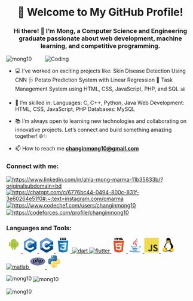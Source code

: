 <h1 align="center">🚀 Welcome to My GitHub Profile!</h1>
<h3 align="center">Hi there! 👋 I’m Mong, a Computer Science and Engineering graduate passionate about web development, machine learning, and competitive programming.</h3>
<img align="right" alt="Coding" width="400" src=https://cdn.dribbble.com/users/1162077/screenshots/3848914/programmer.gif>

<p align="left"> <img src="https://komarev.com/ghpvc/?username=mong10&label=Profile%20views&color=0e75b6&style=flat" alt="mong10" /> </p>

- 💻 I’ve worked on exciting projects like:
  Skin Disease Detection Using CNN 🩺
  Potato Prediction System with Linear Regression 🥔
  Task Management System using HTML, CSS, JavaScript, PHP, and SQL 📊
  
- 🌟 I’m skilled in:
   Languages: C, C++, Python, Java
   Web Development: HTML, CSS, JavaScript, PHP
   Databases: MySQL
  
- 📚 I’m always open to learning new technologies and collaborating on innovative projects.
      Let’s connect and build something amazing together! 🌐✨
  
- 📫 How to reach me **changinmong10@gmail.com**

<h3 align="left">Connect with me:</h3>
<p align="left">
<a href="https://linkedin.com/in/https://www.linkedin.com/in/ahla-mong-marma-11b35633b/?originalsubdomain=bd" target="blank"><img align="center" src="https://raw.githubusercontent.com/rahuldkjain/github-profile-readme-generator/master/src/images/icons/Social/linked-in-alt.svg" alt="https://www.linkedin.com/in/ahla-mong-marma-11b35633b/?originalsubdomain=bd" height="30" width="40" /></a>
<a href="https://instagram.com/https://chatgpt.com/c/6776bc44-0494-800c-831f-3e60264e51f0#:~:text=instagram.com/cmarma" target="blank"><img align="center" src="https://raw.githubusercontent.com/rahuldkjain/github-profile-readme-generator/master/src/images/icons/Social/instagram.svg" alt="https://chatgpt.com/c/6776bc44-0494-800c-831f-3e60264e51f0#:~:text=instagram.com/cmarma" height="30" width="40" /></a>
<a href="https://www.codechef.com/users/https://www.codechef.com/users/changinmong10" target="blank"><img align="center" src="https://cdn.jsdelivr.net/npm/simple-icons@3.1.0/icons/codechef.svg" alt="https://www.codechef.com/users/changinmong10" height="30" width="40" /></a>
<a href="https://codeforces.com/profile/https://codeforces.com/profile/changinmong10" target="blank"><img align="center" src="https://raw.githubusercontent.com/rahuldkjain/github-profile-readme-generator/master/src/images/icons/Social/codeforces.svg" alt="https://codeforces.com/profile/changinmong10" height="30" width="40" /></a>
</p>

<h3 align="left">Languages and Tools:</h3>
<p align="left"> <a href="https://developer.android.com" target="_blank" rel="noreferrer"> <img src="https://raw.githubusercontent.com/devicons/devicon/master/icons/android/android-original-wordmark.svg" alt="android" width="40" height="40"/> </a> <a href="https://www.cprogramming.com/" target="_blank" rel="noreferrer"> <img src="https://raw.githubusercontent.com/devicons/devicon/master/icons/c/c-original.svg" alt="c" width="40" height="40"/> </a> <a href="https://www.w3schools.com/cpp/" target="_blank" rel="noreferrer"> <img src="https://raw.githubusercontent.com/devicons/devicon/master/icons/cplusplus/cplusplus-original.svg" alt="cplusplus" width="40" height="40"/> </a> <a href="https://www.w3schools.com/css/" target="_blank" rel="noreferrer"> <img src="https://raw.githubusercontent.com/devicons/devicon/master/icons/css3/css3-original-wordmark.svg" alt="css3" width="40" height="40"/> </a> <a href="https://dart.dev" target="_blank" rel="noreferrer"> <img src="https://www.vectorlogo.zone/logos/dartlang/dartlang-icon.svg" alt="dart" width="40" height="40"/> </a> <a href="https://flutter.dev" target="_blank" rel="noreferrer"> <img src="https://www.vectorlogo.zone/logos/flutterio/flutterio-icon.svg" alt="flutter" width="40" height="40"/> </a> <a href="https://www.w3.org/html/" target="_blank" rel="noreferrer"> <img src="https://raw.githubusercontent.com/devicons/devicon/master/icons/html5/html5-original-wordmark.svg" alt="html5" width="40" height="40"/> </a> <a href="https://www.java.com" target="_blank" rel="noreferrer"> <img src="https://raw.githubusercontent.com/devicons/devicon/master/icons/java/java-original.svg" alt="java" width="40" height="40"/> </a> <a href="https://developer.mozilla.org/en-US/docs/Web/JavaScript" target="_blank" rel="noreferrer"> <img src="https://raw.githubusercontent.com/devicons/devicon/master/icons/javascript/javascript-original.svg" alt="javascript" width="40" height="40"/> </a> <a href="https://www.linux.org/" target="_blank" rel="noreferrer"> <img src="https://raw.githubusercontent.com/devicons/devicon/master/icons/linux/linux-original.svg" alt="linux" width="40" height="40"/> </a> <a href="https://www.mathworks.com/" target="_blank" rel="noreferrer"> <img src="https://upload.wikimedia.org/wikipedia/commons/2/21/Matlab_Logo.png" alt="matlab" width="40" height="40"/> </a> <a href="https://www.php.net" target="_blank" rel="noreferrer"> <img src="https://raw.githubusercontent.com/devicons/devicon/master/icons/php/php-original.svg" alt="php" width="40" height="40"/> </a> <a href="https://www.python.org" target="_blank" rel="noreferrer"> <img src="https://raw.githubusercontent.com/devicons/devicon/master/icons/python/python-original.svg" alt="python" width="40" height="40"/> </a> </p>

<p><img align="left" src="https://github-readme-stats.vercel.app/api/top-langs?username=mong10&show_icons=true&locale=en&layout=compact" alt="mong10" /></p>

<p>&nbsp;<img align="center" src="https://github-readme-stats.vercel.app/api?username=mong10&show_icons=true&locale=en" alt="mong10" /></p>

<p><img align="center" src="https://github-readme-streak-stats.herokuapp.com/?user=mong10&" alt="mong10" /></p>
